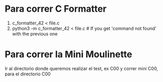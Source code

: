 # Para correr C Formatter

1. c_formatter_42 < file.c
2. python3 -m c_formatter_42 < file.c  # If you get 'command not found' with the previous one

# Para correr la Mini Moulinette

Ir al directorio donde queremos realizar el test, ex C00 y correr mini C00, para el directorio C00
